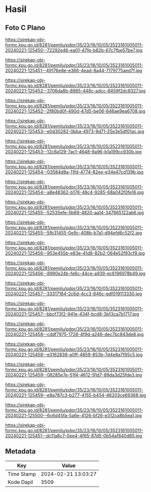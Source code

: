 # Hasil

## Foto C Plano

https://sirekap-obj-formc.kpu.go.id/8281/pemilu/pdpr/35/23/16/10/05/3523161005011-20240221-125450--72292e46-ea01-47fe-b82b-67c7fbe57be7.jpg

https://sirekap-obj-formc.kpu.go.id/8281/pemilu/pdpr/35/23/16/10/05/3523161005011-20240221-125451--49176e8e-e366-4ead-8a44-7179775aed7f.jpg

https://sirekap-obj-formc.kpu.go.id/8281/pemilu/pdpr/35/23/16/10/05/3523161005011-20240221-125452--3706da8b-8985-448c-adcc-8459f2dc8327.jpg

https://sirekap-obj-formc.kpu.go.id/8281/pemilu/pdpr/35/23/16/10/05/3523161005011-20240221-125452--2f80bd0f-490d-47d5-be06-646ae9ea6708.jpg

https://sirekap-obj-formc.kpu.go.id/8281/pemilu/pdpr/35/23/16/10/05/3523161005011-20240221-125453--e0d30282-0bba-4973-9d71-25e3e5df01ac.jpg

https://sirekap-obj-formc.kpu.go.id/8281/pemilu/pdpr/35/23/16/10/05/3523161005011-20240221-125453--12c8a129-7ac1-4648-8a96-b1a199cc930b.jpg

https://sirekap-obj-formc.kpu.go.id/8281/pemilu/pdpr/35/23/16/10/05/3523161005011-20240221-125454--03584d8a-11fd-4774-82ee-e34e47cd139b.jpg

https://sirekap-obj-formc.kpu.go.id/8281/pemilu/pdpr/35/23/16/10/05/3523161005011-20240221-125454--a8e48362-b176-48c4-9285-68a042f0fe16.jpg

https://sirekap-obj-formc.kpu.go.id/8281/pemilu/pdpr/35/23/16/10/05/3523161005011-20240221-125455--52535efe-5b89-4820-aa14-347665122ab6.jpg

https://sirekap-obj-formc.kpu.go.id/8281/pemilu/pdpr/35/23/16/10/05/3523161005011-20240221-125455--5fb31455-0e9c-408b-b7a1-d94efd6c52f2.jpg

https://sirekap-obj-formc.kpu.go.id/8281/pemilu/pdpr/35/23/16/10/05/3523161005011-20240221-125456--953e455b-e83e-41d8-82b2-064e52f93cf9.jpg

https://sirekap-obj-formc.kpu.go.id/8281/pemilu/pdpr/35/23/16/10/05/3523161005011-20240221-125456--8990e24b-fe6c-44ce-a939-ec6196978b49.jpg

https://sirekap-obj-formc.kpu.go.id/8281/pemilu/pdpr/35/23/16/10/05/3523161005011-20240221-125457--33317164-2c6d-4cc3-846c-edf019113330.jpg

https://sirekap-obj-formc.kpu.go.id/8281/pemilu/pdpr/35/23/16/10/05/3523161005011-20240221-125457--bbcf73f2-941e-434f-bcd8-3b13ca7b1717.jpg

https://sirekap-obj-formc.kpu.go.id/8281/pemilu/pdpr/35/23/16/10/05/3523161005011-20240221-125458--cddf7975-1728-4f9d-a246-dec7bc843de8.jpg

https://sirekap-obj-formc.kpu.go.id/8281/pemilu/pdpr/35/23/16/10/05/3523161005011-20240221-125458--e3162839-a0ff-4859-853b-7d4e8a7f95c5.jpg

https://sirekap-obj-formc.kpu.go.id/8281/pemilu/pdpr/35/23/16/10/05/3523161005011-20240221-125459--08285e7e-51f4-4612-91d7-89da3d25fde3.jpg

https://sirekap-obj-formc.kpu.go.id/8281/pemilu/pdpr/35/23/16/10/05/3523161005011-20240221-125459--e8a787c3-b277-4155-b454-46203ce69368.jpg

https://sirekap-obj-formc.kpu.go.id/8281/pemilu/pdpr/35/23/16/10/05/3523161005011-20240221-125500--6c6d45fa-5a6e-4126-bf26-e312ca8b5ea1.jpg

https://sirekap-obj-formc.kpu.go.id/8281/pemilu/pdpr/35/23/16/10/05/3523161005011-20240221-125451--dc11a8c7-0ee4-4f65-87d5-0b54af840d65.jpg


## Metadata

| Key        | Value               |
| ---------- | ------------------- |
| Time Stamp | 2024-02-21 13:03:27 |
| Kode Dapil | 3509                |



